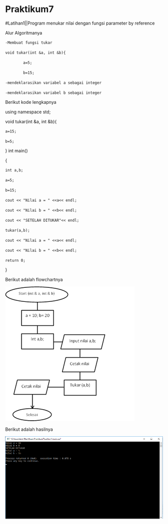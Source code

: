 # Praktikum7

#Latihan1||Program menukar nilai dengan fungsi parameter by reference

Alur Algoritmanya
	
	-Membuat fungsi tukar

	void tukar(int &a, int &b){

    		a=5;

    		b=15;

	-mendeklarasikan variabel a sebagai integer

	-mendeklarasikan variabel b sebagai integer

Berikut kode lengkapnya

using namespace std;

void tukar(int &a, int &b){

    a=15;

    b=5;

}
int main()

{

    int a,b;

    a=5;

    b=15;

    cout << "Nilai a = " <<a<< endl;

    cout << "Nilai b = " <<b<< endl;

    cout << "SETELAH DITUKAR"<< endl;

    tukar(a,b);

    cout << "Nilai a = " <<a<< endl;

    cout << "Nilai b = " <<b<< endl;

    return 0;

}

Berikut adalah flowchartnya

![img](https://raw.githubusercontent.com/amirudin742/Praktikum7/master/Flowchart1.png)

Berikut adalah hasilnya

![img](https://raw.githubusercontent.com/amirudin742/Praktikum7/master/Hasil1.png)